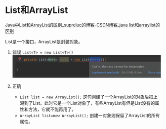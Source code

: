 # List和ArrayList

[Java中List和ArrayList的区别_supreluc的博客-CSDN博客_java list和arraylist的区别](https://blog.csdn.net/weixin_45687036/article/details/123118857)

List是一个接口，ArrayList是封装对象。

1. 错误
`List<T> = new List<T>()`
![](2022-11-05-03-37-16.png)

2. 正确
   * `List list = new ArrayList();` 这句创建了一个ArrayList的对象后把上溯到了List。此时它是一个List对象了，有些ArrayList有但是List没有的属性和方法，它就不能再用了。
   * `ArrayList list=new ArrayList();` 创建一对象则保留了ArrayList的所有属性。